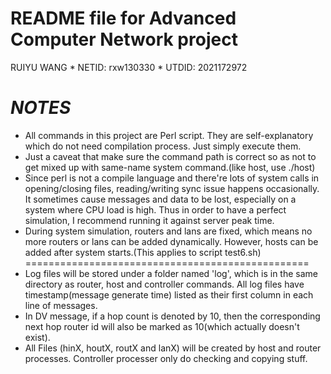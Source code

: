 README file for Advanced Computer Network project 
=================================================
RUIYU WANG * NETID: rxw130330 * UTDID: 2021172972

# *NOTES*
* All commands in this project are Perl script. They are self-explanatory which do not need compilation process. Just simply execute them.
* Just a caveat that make sure the command path is correct so as not to get mixed up with same-name system command.(like host, use ./host)
* Since perl is not a compile language and there're lots of system calls in opening/closing files, reading/writing sync issue happens occasionally. It sometimes cause messages and data to be lost, especially on a system where CPU load is high. Thus in order to have a perfect simulation, I recommend running it against server peak time.
* During system simulation, routers and lans are fixed, which means no more routers or lans can be added dynamically. However, hosts can be added after system starts.(This applies to script test6.sh)
=================================================
* Log files will be stored under a folder named 'log', which is in the same directory as router, host and controller commands. All log files have timestamp(message generate time) listed as their first column in each line of messages.
* In DV message, if a hop count is denoted by 10, then the corresponding next hop router id will also be marked as 10(which actually doesn't exist).
* All Files (hinX, houtX, routX and lanX) will be created by host and router processes. Controller processer only do checking and copying stuff.

